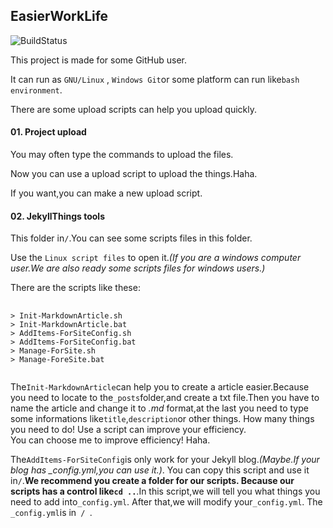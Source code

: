 ## EasierWorkLife
 ![BuildStatus](https://travis-ci.org/atotto/travisci-golang-example.png)

This project is made for some GitHub user.  
  
It can run as <code>GNU/Linux</code> , <code>Windows Git</code>or some platform can run like<code>bash environment</code>.  
  
There are some upload scripts can help you upload quickly.  
  
#### 01. Project upload
You may often type the commands to upload the files.  
  
Now you can use a upload script to upload the things.Haha.  
  
If you want,you can make a new upload script.  
  
#### 02. JekyllThings tools
This folder in<code>/</code>.You can see some scripts files in this folder.  
  
Use the <code>Linux script files</code> to open it.*(If you are a windows computer user.We are also ready some scripts files for windows users.)*  
  
There are the scripts like these:
<pre>
  <code>
> Init-MarkdownArticle.sh
> Init-MarkdownArticle.bat
> AddItems-ForSiteConfig.sh
> AddItems-ForSiteConfig.bat
> Manage-ForSite.sh
> Manage-ForeSite.bat
  </code>
</pre>
The<code>Init-MarkdownArticle</code>can help you to create a article easier.Because you need to locate to the<code>_posts</code>folder,and create a txt file.Then you have to name the article and change it to *.md* format,at the last you need to type some informations like<code>title</code>,<code>description</code>or other things. How many things you need to do! Use a script can improve your efficiency.  
You can choose me to improve efficiency! Haha.  
  
The<code>AddItems-ForSiteConfig</code>is only work for your Jekyll blog.*(Maybe.If your blog has _config.yml,you can use it.)*. You can copy this script and use it in<code>/</code>.**We recommend you create a folder for our scripts. Because our scripts has a control like<code>cd ..</code>**.In this script,we will tell you what things you need to add into<code>_config.yml</code>. After that,we will modify your<code>_config.yml</code>. The <code>_config.yml</code>is in<code> / </code>.

